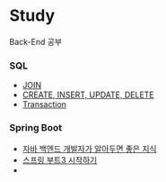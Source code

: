 # Study
Back-End 공부
<br>

### SQL
- [JOIN](https://github.com/SeJin4019/Study/blob/main/SQL/JOIN.md)
- [CREATE, INSERT, UPDATE, DELETE](https://github.com/SeJin4019/Study/blob/main/SQL/CREATE%2C%20INSERT%2C%20UPDATE%2C%20DELETE.md)
- [Transaction](https://github.com/SeJin4019/Study/blob/main/SQL/Transaction.md)


### Spring Boot
- [자바 백엔드 개발자가 알아두면 좋은 지식](https://github.com/SeJin4019/Study/blob/main/SpringBoot/%EC%8A%A4%ED%94%84%EB%A7%81%20%EB%B6%80%ED%8A%B8%203%20%EB%B0%B1%EC%97%94%EB%93%9C%20%EA%B0%9C%EB%B0%9C%EC%9E%90%20%EB%90%98%EA%B8%B0%20/1.%20%EC%9E%90%EB%B0%94%20%EB%B0%B1%EC%97%94%EB%93%9C%20%EA%B0%9C%EB%B0%9C%EC%9E%90%EA%B0%80%20%EC%95%8C%EC%95%84%EB%91%90%EB%A9%B4%20%EC%A2%8B%EC%9D%80%20%EC%A7%80%EC%8B%9D.md)
- [스프링 부트3 시작하기](https://github.com/SeJin4019/Study/blob/main/SpringBoot/%EC%8A%A4%ED%94%84%EB%A7%81%20%EB%B6%80%ED%8A%B8%203%20%EB%B0%B1%EC%97%94%EB%93%9C%20%EA%B0%9C%EB%B0%9C%EC%9E%90%20%EB%90%98%EA%B8%B0%20/2.%20%EC%8A%A4%ED%94%84%EB%A7%81%20%EB%B6%80%ED%8A%B83%20%EC%8B%9C%EC%9E%91%ED%95%98%EA%B8%B0.md)
- [](https://github.com/SeJin4019/Study/blob/main/SpringBoot/%EC%8A%A4%ED%94%84%EB%A7%81%20%EB%B6%80%ED%8A%B8%203%20%EB%B0%B1%EC%97%94%EB%93%9C%20%EA%B0%9C%EB%B0%9C%EC%9E%90%20%EB%90%98%EA%B8%B0%20/2.%20%EC%8A%A4%ED%94%84%EB%A7%81%20%EB%B6%80%ED%8A%B83%20%EC%8B%9C%EC%9E%91%ED%95%98%EA%B8%B0/%EC%8A%A4%ED%94%84%EB%A7%81%20%EB%B6%80%ED%8A%B8%203%20%EB%91%98%EB%9F%AC%EB%B3%B4%EA%B8%B0~%20%EC%9E%90%EB%A3%8C%ED%98%95%EC%97%90%20%EB%A7%9E%EB%8A%94%20case%20%EC%B2%98%EB%A6%AC.md)
